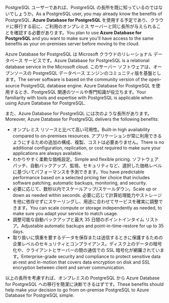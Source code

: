 <span data-ttu-id="04ed8-101">PostgreSQL ユーザーであれば、PostgreSQL の長所を既に知っているのではないでしょうか。</span><span class="sxs-lookup"><span data-stu-id="04ed8-101">As a PostgreSQL user, you may already know the benefits of PostgreSQL.</span></span> <span data-ttu-id="04ed8-102">**Azure Database for PostgreSQL** を使用する予定であり、クラウドに移行する前に、ご利用のオンプレミス サーバーと同じ長所が与えられることを確認する必要があります。</span><span class="sxs-lookup"><span data-stu-id="04ed8-102">You plan to use **Azure Database for PostgreSQL** and you want to make sure you'll have access to the same benefits as your on-premises server before moving to the cloud.</span></span>

<span data-ttu-id="04ed8-103">Azure Database for PostgreSQL は Microsoft クラウドのリレーショナル データベース サービスです。</span><span class="sxs-lookup"><span data-stu-id="04ed8-103">Azure Database for PostgreSQL is a relational database service in the Microsoft cloud.</span></span> <span data-ttu-id="04ed8-104">このサーバー ソフトウェアは、オープンソースの PostgreSQL データベース エンジンのコミュニティ版を基盤とします。</span><span class="sxs-lookup"><span data-stu-id="04ed8-104">The server software is based on the community version of the open-source PostgreSQL database engine.</span></span> <span data-ttu-id="04ed8-105">Azure Database for PostgreSQL を使用するとき、PostgreSQL 関連のツールや専門知識が役立ちます。</span><span class="sxs-lookup"><span data-stu-id="04ed8-105">Your familiarity with tools and expertise with PostgreSQL is applicable when using Azure Database for PostgreSQL.</span></span>

<span data-ttu-id="04ed8-106">また、Azure Database for PostgreSQL には次のような長所があります。</span><span class="sxs-lookup"><span data-stu-id="04ed8-106">Moreover, Azure Database for PostgreSQL delivers the following benefits:</span></span>

- <span data-ttu-id="04ed8-107">オンプレミス リソースと比べて高い可用性。</span><span class="sxs-lookup"><span data-stu-id="04ed8-107">Built-in high availability compared to on-premises resources.</span></span> <span data-ttu-id="04ed8-108">アプリケーションが常に利用できるようにするための追加の構成、複製、コストは必要ありません。</span><span class="sxs-lookup"><span data-stu-id="04ed8-108">There is no additional configuration, replication, or cost required to make sure your applications are always available.</span></span>
- <span data-ttu-id="04ed8-109">わかりやすく柔軟な価格設定。</span><span class="sxs-lookup"><span data-stu-id="04ed8-109">Simple and flexible pricing.</span></span> <span data-ttu-id="04ed8-110">ソフトウェア パッチ、自動バックアップ、監視、セキュリティなど、選択した価格レベルに基づいてパフォーマンスを予測できます。</span><span class="sxs-lookup"><span data-stu-id="04ed8-110">You have predictable performance based on a selected pricing tier choice that includes software patching, automatic backups, monitoring, and security.</span></span>
- <span data-ttu-id="04ed8-111">必要に応じて、数秒以内でスケールアップ/スケールダウン。</span><span class="sxs-lookup"><span data-stu-id="04ed8-111">Scale up or down as needed within seconds.</span></span> <span data-ttu-id="04ed8-112">必要に応じて計算処理能力やストレージを他に依存せずにスケーリングし、用途に合わせてサービスを確実に調整できます。</span><span class="sxs-lookup"><span data-stu-id="04ed8-112">You can scale compute or storage independently as needed, to make sure you adapt your service to match usage.</span></span>
- <span data-ttu-id="04ed8-113">調整可能な自動バックアップと最大 35 日間のポイントインタイム リストア。</span><span class="sxs-lookup"><span data-stu-id="04ed8-113">Adjustable automatic backups and point-in-time-restore for up to 35 days.</span></span>
- <span data-ttu-id="04ed8-114">取り扱いに慎重を要するデータを保存または送信するときに保護するための企業レベルのセキュリティとコンプライアンス。ディスク上のデータの暗号化や、クライアントとサーバーの間の通信での SSL 暗号化が網羅されています。</span><span class="sxs-lookup"><span data-stu-id="04ed8-114">Enterprise-grade security and compliance to protect sensitive data at-rest and in-motion that covers data encryption on disk and SSL encryption between client and server communication.</span></span>

<span data-ttu-id="04ed8-115">以上の長所を考慮すれば、オンプレミスの PostgreSQL から Azure Database for PostgreSQL への移行を簡潔に決断できるはずです。</span><span class="sxs-lookup"><span data-stu-id="04ed8-115">These benefits should help make your decision to go from on-premise PostgreSQL to Azure Database for PostgreSQL simple.</span></span>